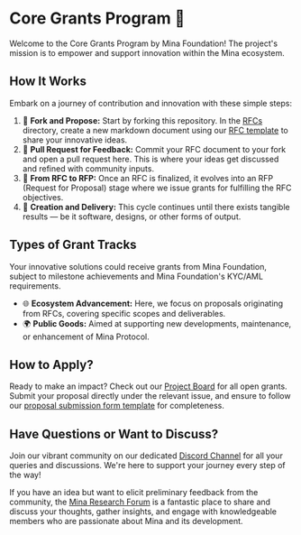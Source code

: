 # Core Grants Program 🚀

Welcome to the Core Grants Program by Mina Foundation! The project's mission is to empower and support innovation within the Mina ecosystem.

## How It Works
Embark on a journey of contribution and innovation with these simple steps:

1. 🍴 **Fork and Propose:** Start by forking this repository. In the [RFCs](./RFCs/) directory, create a new markdown document using our [RFC template](./RFCs/rfc-0001-template.md) to share your innovative ideas.
2. 💬 **Pull Request for Feedback:** Commit your RFC document to your fork and open a pull request here. This is where your ideas get discussed and refined with community inputs.
3. 🎨 **From RFC to RFP:** Once an RFC is finalized, it evolves into an RFP (Request for Proposal) stage where we issue grants for fulfilling the RFC objectives.
4. 🔄 **Creation and Delivery:** This cycle continues until there exists tangible results — be it software, designs, or other forms of output.

## Types of Grant Tracks
Your innovative solutions could receive grants from Mina Foundation, subject to milestone achievements and Mina Foundation's KYC/AML requirements.
- 🌐 **Ecosystem Advancement:** Here, we focus on proposals originating from RFCs, covering specific scopes and deliverables.
- 🌍 **Public Goods:** Aimed at supporting new developments, maintenance, or enhancement of Mina Protocol.

## How to Apply?
Ready to make an impact? Check out our [Project Board](https://github.com/orgs/MinaFoundation/projects/7) for all open grants. Submit your proposal directly under the relevant issue, and ensure to follow our [proposal submission form template](./RFPs/rfp-0001-standard-template.md) for completeness.

## Have Questions or Want to Discuss?
Join our vibrant community on our dedicated [Discord Channel](https://discord.com/channels/484437221055922177/1179028359422935090) for all your queries and discussions. We're here to support your journey every step of the way!

If you have an idea but want to elicit preliminary feedback from the community, the [Mina Research Forum](https://forums.minaprotocol.com/) is a fantastic place to share and discuss your thoughts, gather insights, and engage with knowledgeable members who are passionate about Mina and its development.
